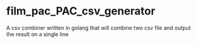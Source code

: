 # film_pac_PAC_csv_generator
A csv combiner written in golang that will combine two csv file and output the result on a single line
